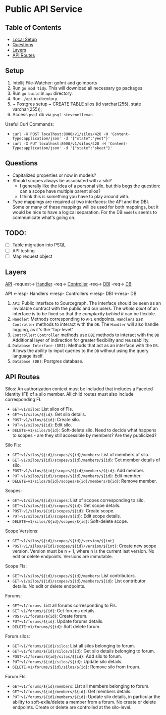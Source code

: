 # Public API Service 

## Table of Contents 
- [Local Setup](#setup)
- [Questions](#questions)
- [Layers](#layers)
- [API Routes](#api-routes)

## Setup
1. Intellij File-Watcher: gofmt and goimports
1. Run `go mod tidy`. This will download all necessary go packages. 
2. Run `go build` in `api` directory. 
3. Run `./api` in directory. 
4. ~ Postgres setup ~ CREATE TABLE silos (id varchar(255), state varchar(255));
5. Access `psql` db via `psql stevenelleman`

Useful Curl Commands: 
- `curl -X POST localhost:8000/v1/silos/420 -H 'Content-Type:application/json' -d '{"state":"yeet"}'`
- `curl -X PUT localhost:8000/v1/silos/420 -H 'Content-Type:application/json' -d '{"state":"skeet"}'`

## Questions
- Capitalized properties or now in models? 
- Should scopes always be associated with a silo?
    - I generally like the idea of a personal silo, but this begs the question: can a scope have multiple parent silos? 
    - I think this is something you have to play around with.
- Type mappings are required at two interfaces: the API and the DBI. Some or many of these mappings will be used for both mappings, but it would be nice to have a logical separation. For the DB `models` seems to communicate what's going on. 

## TODO: 
- [ ] Table migration into PSQL 
- [ ] API testing 
- [ ] Map request object

## Layers 

[API](./api) -request-> [Handler](./handlers) -req-> [Controller](./controller) -req-> [DBI](./dbi) -req-> [DB](./db) 

API <-resp- Handlers <-resp- Controllers <-resp- DBI <-resp- DB


1. `API`: Public interface to Sourcegraph. The interface should be seen as an inviolable contract with the public and our users. The _whole point_ of an interface is to be fixed so that the _complexity behind it_ can be flexible.  
2. `Handler`: Methods corresponding to `API` endpoints. `Handlers` _use_ `Controller` methods to interact with the `DB`. The `Handler` will also handle logging, as it's the "top-level" 
3. `Controller`: `Controller` methods use `DBI` methods to interact with the `DB` Additional layer of indirection for greater flexibility and reuseability. 
4. `Database Interface (DBI)`: Methods that act as an interface with the `DB`. Allows the ability to input queries to the `DB` without using the query language itself. 
5. `Database (DB)`: Postgres database. 

## API Routes 

Silos: An authorization context must be included that includes a Faceted Identity (FI) of a silo member. All child routes must also include corresponding FI. 
- `GET`-`v1/silos`: List silos of FIs.  
- `GET`-`v1/silos/${id}`: Get silo details.
- `POST`-`v1/silos/${id}`: Create silo.  
- `PUT`-`v1/silos/${id}`: Edit silo. 
- `DELETE`-`v1/silos/${id}`: Soft-delete silo. Need to decide what happens to scopes - are they still accessible by members? Are they publicized? 

Silo FIs: 
- `GET`-`v1/silos/${id}/scopes/${id}/members`: List of members of silo. 
- `GET`-`v1/silos/${id}/scopes/${id}/members/${id}`: Get member details of silo. 
- `POST`-`v1/silos/${id}/scopes/${id}/members/${id}`: Add member.
- `PUT`-`v1/silos/${id}/scopes/${id}/members/${id}`: Edit member.
- `DELETE`-`v1/silos/${id}/scopes/${id}/members/${id}`: Remove member.

Scopes: 
- `GET`-`v1/silos/${id}/scopes`: List of scopes corresponding to silo. 
- `GET`-`v1/silos/${id}/scopes/${id}`: Get scope details.
- `POST`-`v1/silos/${id}/scopes/${id}`: Create scope.
- `PUT`-`v1/silos/${id}/scopes/${id}`: Edit scope details.
- `DELETE`-`v1/silos/${id}/scopes/${id}`: Soft-delete scope.

Scope Versions: 
- `GET`-`v1/silos/${id}/scopes/${id}/version/${int}`
- `POST`-`v1/silos/${id}/scopes/${id}/version/${int}`: Create new scope version. Version must be n + 1, where n is the current last version. 
No edit or delete endpoints. Versions are immutable. 

Scope FIs: 
- `GET`-`v1/silos/${id}/scopes/${id}/members`: List contributors. 
- `GET`-`v1/silos/${id}/scopes/${id}/members/${id}`: List contributor details. 
No edit or delete endpoints.

Forums: 
- `GET`-`v1/forums`: List all forums corresponding to FIs.
- `GET`-`v1/forums/${id}`: Get forums details.
- `POST`-`v1/forums/${id}`: Create forum.
- `PUT`-`v1/forums/${id}`: Update forums details.
- `DELETE`-`v1/forums/${id}`: Soft delete forum.

Forum silos: 
- `GET`-`v1/forums/${id}/silos`: List all silos belonging to forum.
- `GET`-`v1/forums/${id}/silos/${id}`: Get silo details belonging to forum.
- `POST`-`v1/forums/${id}/silos/${id}`: Add silo to forum.
- `PUT`-`v1/forums/${id}/silos/${id}`: Update silo details.
- `DELETE`-`v1/forums/${id}/silos/${id}`: Remove silo from froum. 

Forum FIs: 
- `GET`-`v1/forums/${id}/members`: List all members belonging to forum.
- `GET`-`v1/forums/${id}/members/${id}`: Get members details.
- `PUT`-`v1/forums/${id}/members/${id}`: Update silo details, in particular the ability to soft-exile/delete a member from a forum. 
No create or delete endpoints. Create or delete are controlled at the silo-level.  